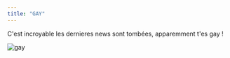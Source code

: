 ```yaml
---
title: "GAY"
---
```


C'est incroyable les dernieres news sont tombées, apparemment t'es gay !

![gay](https://i.kym-cdn.com/photos/images/newsfeed/002/328/754/d59.jpeg)
